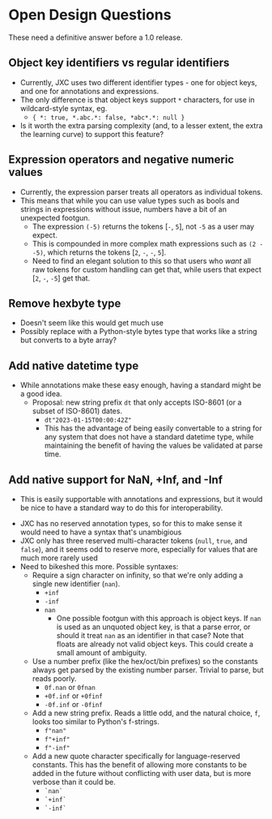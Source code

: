# Open Design Questions
These need a definitive answer before a 1.0 release.


## Object key identifiers vs regular identifiers
* Currently, JXC uses two different identifier types - one for object keys, and one for annotations and expressions.
* The only difference is that object keys support `*` characters, for use in wildcard-style syntax, eg.
    - `{ *: true, *.abc.*: false, *abc*.*: null }`
* Is it worth the extra parsing complexity (and, to a lesser extent, the extra the learning curve) to support this feature?


## Expression operators and negative numeric values
* Currently, the expression parser treats all operators as individual tokens. 
* This means that while you can use value types such as bools and strings in expressions without issue, numbers have a bit of an unexpected footgun.
    - The expression `(-5)` returns the tokens [`-`, `5`], not `-5` as a user may expect.
    - This is compounded in more complex math expressions such as `(2 - -5)`, which returns the tokens [`2`, `-`, `-`, `5`].
    - Need to find an elegant solution to this so that users who _want_ all raw tokens for custom handling can get that, while users that expect [`2`, `-`, `-5`] get that.


## Remove hexbyte type
* Doesn't seem like this would get much use
* Possibly replace with a Python-style bytes type that works like a string but converts to a byte array?


## Add native datetime type
* While annotations make these easy enough, having a standard might be a good idea.
    - Proposal: new string prefix `dt` that only accepts ISO-8601 (or a subset of ISO-8601) dates.
        - `dt"2023-01-15T00:00:42Z"`
        - This has the advantage of being easily convertable to a string for any system that does not have a standard datetime type, while maintaining the benefit of having the values be validated at parse time.


## Add native support for NaN, +Inf, and -Inf
* This is easily supportable with annotations and expressions, but it would be nice to have a standard way to do this for interoperability.
- JXC has no reserved annotation types, so for this to make sense it would need to have a syntax that's unambigious
- JXC only has three reserved multi-character tokens (`null`, `true`, and `false`), and it seems odd to reserve more, especially for values that are much more rarely used
- Need to bikeshed this more. Possible syntaxes:
    - Require a sign character on infinity, so that we're only adding a single new identifier (`nan`).
        - `+inf`
        - `-inf`
        - `nan`
            - One possible footgun with this approach is object keys. If `nan` is used as an unquoted object key, is that a parse error, or should it treat `nan` as an identifier in that case? Note that floats are already not valid object keys. This could create a small amount of ambiguity.
    - Use a number prefix (like the hex/oct/bin prefixes) so the constants always get parsed by the existing number parser. Trivial to parse, but reads poorly.
        - `0f.nan` or `0fnan`
        - `+0f.inf` or `+0finf`
        - `-0f.inf` or `-0finf`
    - Add a new string prefix. Reads a little odd, and the natural choice, `f`, looks too similar to Python's f-strings.
        - `f"nan"`
        - `f"+inf"`
        - `f"-inf"`
    - Add a new quote character specifically for language-reserved constants. This has the benefit of allowing more constants to be added in the future without conflicting with user data, but is more verbose than it could be.
        - ``` `nan` ```
        - ``` `+inf` ```
        - ``` `-inf` ```
